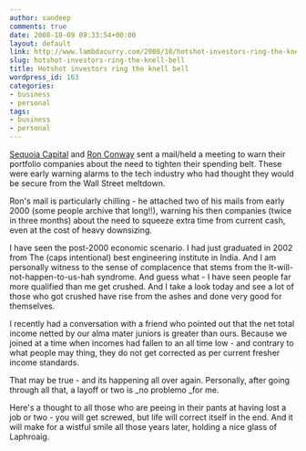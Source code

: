 ```yaml
---
author: sandeep
comments: true
date: 2008-10-09 09:33:54+00:00
layout: default
link: http://www.lambdacurry.com/2008/10/hotshot-investors-ring-the-knell-bell/
slug: hotshot-investors-ring-the-knell-bell
title: Hotshot investors ring the knell bell
wordpress_id: 163
categories:
- business
- personal
tags:
- business
- personal
---
```


[Sequoia Capital](http://gigaom.com/2008/10/08/sequoia-rings-the-alarm-bell-silicon-valley-in-trouble/) and [Ron Conway](http://www.techcrunch.com/2008/10/08/angel-investor-ron-conway-adresses-his-portfolio-companies-over-financial-meltdown/) sent a mail/held a meeting to warn their portfolio companies about the need to tighten their spending belt. These were early warning alarms to the tech industry who had thought they would be secure from the Wall Street meltdown.

Ron's mail is particularly chilling - he attached two of his mails from early 2000 (some people archive that long!!), warning his then companies (twice in three months) about the need to squeeze extra time from current cash, even at the cost of heavy downsizing.

I have seen the post-2000 economic scenario. I had just graduated in 2002 from The (caps intentional) best engineering institute in India. And I am personally witness to the sense of complacence that stems from the It-will-not-happen-to-us-hah syndrome. And guess what - I have seen people far more qualified than me get crushed. And I take a look today and see a lot of those who got crushed have rise from the ashes and done very good for themselves.

I recently had a conversation with a friend who pointed out that the net total income netted by our alma mater juniors is greater than ours. Because we joined at a time when incomes had fallen to an all time low - and contrary to what people may thing, they do not get corrected as per current fresher income standards.

That may be true - and its happening all over again. Personally, after going through all that, a layoff or two is _no problemo _for me.

Here's a thought to all those who are peeing in their pants at having lost a job or two - you will get screwed, but life will correct itself in the end. And it will make for a wistful smile all those years later, holding a nice glass of Laphroaig.
